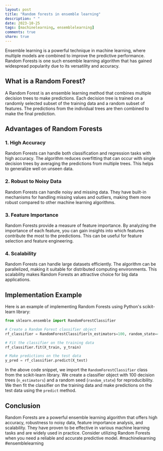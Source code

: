```yaml
---
layout: post
title: "Random forests in ensemble learning"
description: " "
date: 2023-10-25
tags: [machinelearning, ensemblelearning]
comments: true
share: true
---
```


Ensemble learning is a powerful technique in machine learning, where multiple models are combined to improve the predictive performance. Random Forests is one such ensemble learning algorithm that has gained widespread popularity due to its versatility and accuracy.

## What is a Random Forest?

A Random Forest is an ensemble learning method that combines multiple decision trees to make predictions. Each decision tree is trained on a randomly selected subset of the training data and a random subset of features. The predictions from the individual trees are then combined to make the final prediction.

## Advantages of Random Forests

### 1. High Accuracy

Random Forests can handle both classification and regression tasks with high accuracy. The algorithm reduces overfitting that can occur with single decision trees by averaging the predictions from multiple trees. This helps to generalize well on unseen data.

### 2. Robust to Noisy Data

Random Forests can handle noisy and missing data. They have built-in mechanisms for handling missing values and outliers, making them more robust compared to other machine learning algorithms.

### 3. Feature Importance

Random Forests provide a measure of feature importance. By analyzing the importance of each feature, you can gain insights into which features contribute the most to the predictions. This can be useful for feature selection and feature engineering.

### 4. Scalability

Random Forests can handle large datasets efficiently. The algorithm can be parallelized, making it suitable for distributed computing environments. This scalability makes Random Forests an attractive choice for big data applications.

## Implementation Example

Here is an example of implementing Random Forests using Python's scikit-learn library:

```python
from sklearn.ensemble import RandomForestClassifier

# Create a Random Forest classifier object
rf_classifier = RandomForestClassifier(n_estimators=100, random_state=42)

# Fit the classifier on the training data
rf_classifier.fit(X_train, y_train)

# Make predictions on the test data
y_pred = rf_classifier.predict(X_test)
```

In the above code snippet, we import the `RandomForestClassifier` class from the scikit-learn library. We create a classifier object with 100 decision trees (`n_estimators`) and a random seed (`random_state`) for reproducibility. We then fit the classifier on the training data and make predictions on the test data using the `predict` method.

## Conclusion

Random Forests are a powerful ensemble learning algorithm that offers high accuracy, robustness to noisy data, feature importance analysis, and scalability. They have proven to be effective in various machine learning tasks and are widely used in practice. Consider utilizing Random Forests when you need a reliable and accurate predictive model. #machinelearning #ensemblelearning